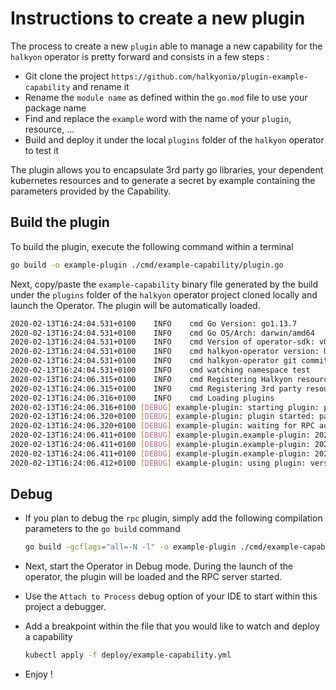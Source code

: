 # Instructions to create a new plugin

The process to create a new `plugin` able to manage a new capability for the `halkyon` operator is pretty forward 
and consists in a few steps :

- Git clone the project `https://github.com/halkyonio/plugin-example-capability` and rename it 
- Rename the `module name` as defined within the `go.mod` file to use your package name
- Find and replace the `example` word with the name of your `plugin`, resource, ...
- Build and deploy it under the local `plugins` folder of the `halkyon` operator to test it

The plugin allows you to encapsulate 3rd party go libraries, your dependent kubernetes resources
and to generate a secret by example containing the parameters provided by the Capability.

## Build the plugin

To build the plugin, execute the following command within a terminal
```bash
go build -o example-plugin ./cmd/example-capability/plugin.go
```
Next, copy/paste the `example-capability` binary file generated by the build under the `plugins` folder of the `halkyon` operator project cloned locally
and launch the Operator. The plugin will be automatically loaded.
```bash
2020-02-13T16:24:04.531+0100	INFO	cmd	Go Version: go1.13.7
2020-02-13T16:24:04.531+0100	INFO	cmd	Go OS/Arch: darwin/amd64
2020-02-13T16:24:04.531+0100	INFO	cmd	Version of operator-sdk: v0.8.2
2020-02-13T16:24:04.531+0100	INFO	cmd	halkyon-operator version: Unset
2020-02-13T16:24:04.531+0100	INFO	cmd	halkyon-operator git commit: HEAD
2020-02-13T16:24:04.531+0100	INFO	cmd	watching namespace test
2020-02-13T16:24:06.315+0100	INFO	cmd	Registering Halkyon resources
2020-02-13T16:24:06.315+0100	INFO	cmd	Registering 3rd party resources
2020-02-13T16:24:06.316+0100	INFO	cmd	Loading plugins
2020-02-13T16:24:06.316+0100 [DEBUG] example-plugin: starting plugin: path=/Users/dabou/Code/halkyon/operator/plugins/example-plugin args=[/Users/dabou/Code/halkyon/operator/plugins/example-plugin]
2020-02-13T16:24:06.320+0100 [DEBUG] example-plugin: plugin started: path=/Users/dabou/Code/halkyon/operator/plugins/example-plugin pid=29894
2020-02-13T16:24:06.320+0100 [DEBUG] example-plugin: waiting for RPC address: path=/Users/dabou/Code/halkyon/operator/plugins/example-plugin
2020-02-13T16:24:06.411+0100 [DEBUG] example-plugin.example-plugin: 2020-02-13T16:24:06.411+0100 [INFO ] example-plugin.PluginResource: calling GetSupportedCategory
2020-02-13T16:24:06.411+0100 [DEBUG] example-plugin.example-plugin: 2020-02-13T16:24:06.411+0100 [INFO ] example-plugin.PluginResource: calling GetSupportedTypes
2020-02-13T16:24:06.411+0100 [DEBUG] example-plugin.example-plugin: 2020-02-13T16:24:06.411+0100 [DEBUG] example-plugin: plugin address: network=unix address=/var/folders/56/dtp67r4n1hv79q2hrh_dbwcc0000gn/T/plugin731069597
2020-02-13T16:24:06.412+0100 [DEBUG] example-plugin: using plugin: version=1
```

## Debug

- If you plan to debug the `rpc` plugin, simply add the following compilation parameters to the `go build` command
  ```bash
  go build -gcflags="all=-N -l" -o example-plugin ./cmd/example-capability/plugin.go
  ```

- Next, start the Operator in Debug mode. During the launch of the operator, the plugin will be loaded and the RPC server started.
- Use the `Attach to Process` debug option of your IDE to start within this project a debugger.
- Add a breakpoint within the file that you would like to watch and deploy a capability
  ```bash
  kubectl apply -f deploy/example-capability.yml
  ```
- Enjoy !  

